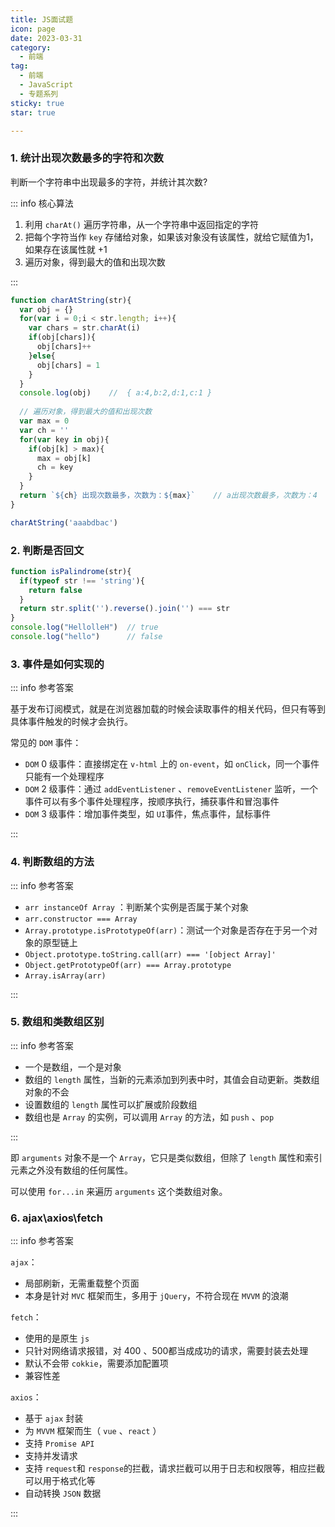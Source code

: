 ```yaml
---
title: JS面试题
icon: page
date: 2023-03-31
category:
  - 前端
tag:
  - 前端
  - JavaScript
  - 专题系列
sticky: true
star: true

---
```




<!-- more -->

### 1. 统计出现次数最多的字符和次数

判断一个字符串中出现最多的字符，并统计其次数?

::: info 核心算法

1. 利用 `charAt()` 遍历字符串，从一个字符串中返回指定的字符
2. 把每个字符当作 `key` 存储给对象，如果该对象没有该属性，就给它赋值为1，如果存在该属性就 +1
3. 遍历对象，得到最大的值和出现次数

:::

```javascript
function charAtString(str){
  var obj = {}
  for(var i = 0;i < str.length; i++){
    var chars = str.charAt(i)
    if(obj[chars]){
      obj[chars]++
    }else{
      obj[chars] = 1
    }
  }
  console.log(obj)    //  { a:4,b:2,d:1,c:1 }
  
  // 遍历对象，得到最大的值和出现次数
  var max = 0
  var ch = ''
  for(var key in obj){
    if(obj[k] > max){
      max = obj[k]
      ch = key
    }
  }
  return `${ch} 出现次数最多，次数为：${max}`    // a出现次数最多，次数为：4
}

charAtString('aaabdbac')
```

### 2. 判断是否回文

```javascript
function isPalindrome(str){
  if(typeof str !== 'string'){
    return false
  }
  return str.split('').reverse().join('') === str
}
console.log("HellolleH")  // true
console.log("hello")      // false
```

### 3. 事件是如何实现的

::: info 参考答案

基于发布订阅模式，就是在浏览器加载的时候会读取事件的相关代码，但只有等到具体事件触发的时候才会执行。

常见的 `DOM` 事件：

- `DOM` 0 级事件：直接绑定在 `v-html` 上的 `on-event`，如 `onClick`，同一个事件只能有一个处理程序
- `DOM` 2 级事件：通过 `addEventListener` 、`removeEventListener` 监听，一个事件可以有多个事件处理程序，按顺序执行，捕获事件和冒泡事件
- `DOM` 3 级事件：增加事件类型，如 `UI`事件，焦点事件，鼠标事件

:::

### 4. 判断数组的方法

::: info 参考答案

- `arr instanceOf Array` ：判断某个实例是否属于某个对象
- `arr.constructor === Array`
- `Array.prototype.isPrototypeOf(arr)`：测试一个对象是否存在于另一个对象的原型链上
- `Object.prototype.toString.call(arr) === '[object Array]'`
- `Object.getPrototypeOf(arr) === Array.prototype`
- `Array.isArray(arr)`

:::

### 5. 数组和类数组区别

::: info 参考答案

- 一个是数组，一个是对象
- 数组的 `length` 属性，当新的元素添加到列表中时，其值会自动更新。类数组对象的不会
- 设置数组的 `length` 属性可以扩展或阶段数组
- 数组也是 `Array` 的实例，可以调用 `Array` 的方法，如 `push` 、`pop`

:::

即 `arguments` 对象不是一个 `Array`，它只是类似数组，但除了 `length` 属性和索引元素之外没有数组的任何属性。

可以使用 `for...in` 来遍历 `arguments` 这个类数组对象。

### 6. ajax\axios\fetch

::: info 参考答案

`ajax`：

- 局部刷新，无需重载整个页面
- 本身是针对 `MVC` 框架而生，多用于 `jQuery`，不符合现在 `MVVM` 的浪潮

`fetch`：

- 使用的是原生 `js`
- 只针对网络请求报错，对 400 、500都当成成功的请求，需要封装去处理
- 默认不会带 `cokkie`，需要添加配置项
- 兼容性差

`axios`：

- 基于 `ajax` 封装
- 为 `MVVM` 框架而生（ `vue` 、`react` ）
- 支持 `Promise API`
- 支持并发请求
- 支持 `request`和 `response`的拦截，请求拦截可以用于日志和权限等，相应拦截可以用于格式化等
- 自动转换 `JSON` 数据

:::
